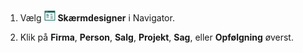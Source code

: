 <!-- markdownlint-disable-file MD041 -->
1. Vælg ![ikon][img1] **Skærmdesigner** i Navigator.

2. Klik på **Firma**, **Person**, **Salg**, **Projekt**, **Sag**, eller **Opfølgning** øverst.

<!-- Referenced images -->
[img1]: ../../../../../../common/icons/nav-admin-confscreen-active.png
